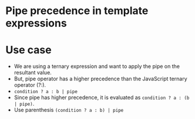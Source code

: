 # Pipe precedence in template expressions

# Use case

- We are using a ternary expression and want to apply the pipe on the resultant value.
- But, pipe operator has a higher precedence than the JavaScript ternary operator (?:).
- `condition ? a : b | pipe`
- Since pipe has higher precedence, it is evaluated as `condition ? a : (b | pipe)`.
- Use parenthesis `(condition ? a : b) | pipe`
